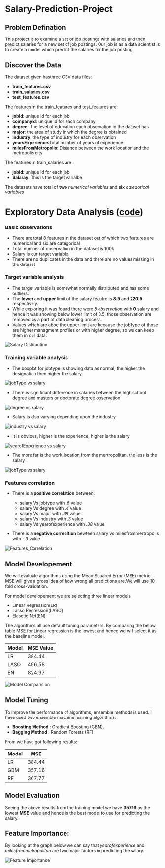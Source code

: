 # Salary-Prediction-Project

## Problem Defination
This project is to examine a set of job postings with salaries and then predict salaries for a new set of job postings. Our job is as a data scientist is to create a model which predict the salaries for the job posting.

## Discover the Data

The dataset given hasthree CSV data files:
+ **train_features.csv**
+ **train_salaries.csv**
+ **test_features.csv**

The features in the train_features and test_features are:

+ **jobId**: unique id for each job
+ **companyId**: unique id for each company
+ **degree**: The level of education each observation in the dataset has
+ **major**: the area of study in which the degree is obtained
+ **industry**: the type of industry for each observation
+ **yearsExperience**:Total number of years of experience
+ **milesFromMetropolis**: Distance between the work location and the metropolis city

The features in train_salaries are :
+ **jobId**: unique id for each job
+ **Salaray**: This is the target varialbe

The datasets have total of **two** *numerical variables* and **six** *categorical variables*

# Exploratory Data Analysis ([code](https://github.com/DhruTewa/Salary-Prediction-Project/blob/master/Salary%20Prediction%20Project_EDA.ipynb))

### Basic observations

+ There are total 8 features in the dataset out of which two features are numerical and six are categorical
+ Total number of observation in the dataset is 100k
+ Salary is our target variable
+ There are no duplicates in the data and there are no values missing in the dataset

### Target variable analysis

+ The target variable is somewhat normally distributed and has some outliers.
+ The **lower** and **upper** limit of the salary feautre is **8.5** and **220.5** respectively.
+ While exploring it was found there were *5 observation* with **0** salary and hence it was showing below lower limit of 8.5, those observation are removed as a part of data cleaning process.
+ Values which are aboe the upper limit are because the jobType of those are higher managment profiles or with higher degree, so we can keep them in our data.

![Salary Distribution](https://github.com/DhruTewa/Salary-Prediction-Project/blob/master/Images/Salary%20Distribution.png)



### Training variable analysis

+ The boxplot for jobtype is showing data as normal, the higher the designation then higher the salary

![jobType vs salary](https://github.com/DhruTewa/Salary-Prediction-Project/blob/master/Images/jobtype%20_vs_salary.png)

+ There is significant difference in salaries between the high school degree and masters or doctorate degree observation

![degree vs salary](https://github.com/DhruTewa/Salary-Prediction-Project/blob/master/Images/degree%20_vs_salary.png)

+ Salary is also varying depending upon the industry

![industry vs salary](https://github.com/DhruTewa/Salary-Prediction-Project/blob/master/Images/industry%20_vs_salary.png)

+ It is obvious, higher is the experience, higher is the salary

![yearofExperience vs salary](https://github.com/DhruTewa/Salary-Prediction-Project/blob/master/Images/yearofexperience_vs_salary.png)

+ The more far is the work location from the mertropolitan, the less is the salary

![jobType vs salary](https://github.com/DhruTewa/Salary-Prediction-Project/blob/master/Images/milesfrommetropolis_vs_salary.png)

### Features correlation

+ There is a **positive correlation** between:
    + salary Vs jobtype with *.6* value
    + salary Vs degree with *.4* value
    + salary Vs major with *.38* value
    + salary Vs industry with *.3* value
    + salary Vs yearofexperience with *.38* value

+ There is a **negative correaltion** bewteen salary vs milesfrommertropolis with *-.3* value

![Features_Correlation](https://github.com/DhruTewa/Salary-Prediction-Project/blob/master/Images/features_correlation.png)

## Model Developement
We will evaluate algorithms using the Mean Squared Error (MSE) metric. MSE will give a gross idea of how wrong all predictions are.We will use 10-fold cross-validation.

For model developement we are selecting three linear models
- Linear Regression(LR)
- Lasso Regression(LASO)
- Elasctic Net(EN)

The algorithms all use default tuning parameters. By comparing the below table MSE for Linear regression is the lowest and hence we will select it as the baseline model.

|Model |MSE Value|
|------|---------|
|LR    |384.44  |
|LASO  |496.58  |
|EN    |824.97  |

![Model Comparision](https://github.com/DhruTewa/Salary-Prediction-Project/blob/master/Images/model_comparision.png)


## Model Tuning

To improve the performance of algorithms, ensemble methods is used. I have used two ensemble machine learning algorithms:

- **Boosting Method** : Gradient Boosting (GBM).
- **Bagging Method**  : Random Forests (RF)

From we have got following results:

|Model|MSE   |
|-----|------|
|LR   |384.44|
|GBM  |357.16|
|RF   |367.77|

## Model Evaluation

Seeing the above results from the training model we have **357.16** as the lowest **MSE** value and hence is the best model to use for predicting the salary.

## Feature Importance:

By looking at the graph below we can say that *yearofexperience* and *milesfrommetropolitan* are two major factors in predicting the salary.

![Feature Importance](https://github.com/DhruTewa/Salary-Prediction-Project/blob/master/Images/feature_importance.png)






















